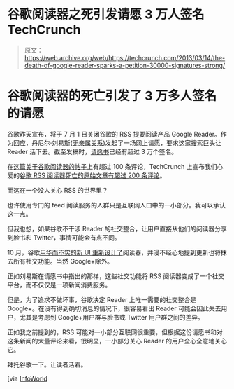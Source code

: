 # 谷歌阅读器之死引发请愿 3 万人签名 TechCrunch

> 原文：<https://web.archive.org/web/https://techcrunch.com/2013/03/14/the-death-of-google-reader-sparks-a-petition-30000-signatures-strong/>

# 谷歌阅读器的死亡引发了 3 万多人签名的请愿

谷歌昨天宣布，将于 7 月 1 日关闭谷歌的 RSS 提要阅读产品 Google Reader。作为回应，丹尼尔·刘易斯([无亲属关系](https://web.archive.org/web/20221202082858/http://www.imdb.com/name/nm0000358/))发起了一场网上请愿，要求这家搜索巨头让 Reader 活下去。截至发稿时，[请愿书](https://web.archive.org/web/20221202082858/https://www.change.org/petitions/google-keep-google-reader-running)已经有超过 3 万个签名。

在[这篇关于谷歌阅读器的帖子](https://web.archive.org/web/20221202082858/https://beta.techcrunch.com/2013/03/13/googlereaderpocalypse-for-real-this-time/)上有超过 100 条评论，TechCrunch 上宣布我们心爱的[谷歌 RSS 阅读器死亡的原始文章有超过 200 条评论](https://web.archive.org/web/20221202082858/https://beta.techcrunch.com/2013/03/13/googlereaderpocalypse-for-real-this-time/)。

而这在一个没人关心 RSS 的世界里？

也许使用专门的 feed 阅读服务的人群只是互联网人口中的一小部分。我可以承认这一点。

但我也想，如果谷歌不干涉 Reader 的社交整合，让用户直接从他们的阅读器分享到脸书和 Twitter，事情可能会有点不同。

10 月，谷歌[用华而不实的新 UI 重新设计了](https://web.archive.org/web/20221202082858/https://beta.techcrunch.com/2011/10/20/google-reader-getting-overhauled-removing-your-friends/)阅读器，并漫不经心地提到更新也将抹去所有社交功能。当然 Google+除外。

正如刘易斯在请愿书中指出的那样，这些社交功能将 RSS 阅读器变成了一个社交平台，而不仅仅是一项新闻消费服务。

但是，为了追求不做坏事，谷歌决定 Reader 上唯一需要的社交整合是 Google+。在没有得到确切消息的情况下，很容易看出 Reader 可能会因此失去用户，尤其是考虑到 Google+用户群与脸书或 Twitter 用户群之间的差异。

正如我之前提到的，RSS 可能对一小部分互联网很重要，但根据这份请愿书和对这条新闻的大量评论来看，很明显，一小部分关心 Reader 的用户全心全意地关心它。

拜托谷歌一下。让读者活着。

[via [InfoWorld](https://web.archive.org/web/20221202082858/https://www.infoworld.com/t/saas/thousands-petition-google-not-kill-reader-214531?source=rss_)